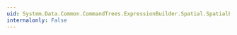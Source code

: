 ```yaml
---
uid: System.Data.Common.CommandTrees.ExpressionBuilder.Spatial.SpatialEdmFunctions.GeometryPolygonFromText(System.Data.Common.CommandTrees.DbExpression,System.Data.Common.CommandTrees.DbExpression)
internalonly: False
---
```

